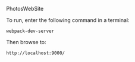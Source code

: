 PhotosWebSite

To run, enter the following command in a terminal:

    webpack-dev-server

Then browse to:

    http://localhost:9000/
